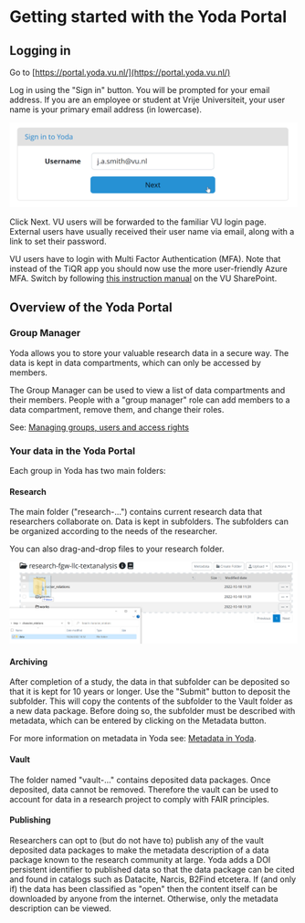 # Getting started with the Yoda Portal

## Logging in
Go to [https://portal.yoda.vu.nl/](https://portal.yoda.vu.nl/)

Log in using the "Sign in" button. You will be prompted for your email address. If you are an employee or student 
at Vrije Universiteit, your user name is your primary email address (in lowercase). 

![](screenshots/portal_login.png)

Click Next. VU users will be forwarded to the familiar VU login page. External users have usually received their user name
via email, along with a link to set their password.

VU users have to login with Multi Factor Authentication (MFA). Note that instead of the TiQR app you should now use the 
more user-friendly Azure MFA. Switch by following [this instruction manual](https://vunl.sharepoint.com/:f:/r/sites/Collaboration-Services/Identity%20and%20security/Tiqr%20-%20MFA%20Manuals?csf=1&web=1&e=KhnHHc) 
on the VU SharePoint.

## Overview of the Yoda Portal
### Group Manager
Yoda allows you to store your valuable research data in a secure way.  The data is kept in data compartments,
which can only be accessed by members.

The Group Manager can be used to view a list of data compartments and their members. People with a "group manager" role
can add members to a data compartment, remove them, and change their roles.

See: [Managing groups, users and access rights](user-management.html)

### Your data in the Yoda Portal
Each group in Yoda has two main folders:

#### Research
The main folder ("research-...") contains current research data that researchers
collaborate on. Data is kept in subfolders. The subfolders can be organized according
to the needs of the researcher.

You can also drag-and-drop files to your research folder.

![img.png](screenshots/research-drag-drop.png)

#### Archiving
After completion of a study, the data in that subfolder can be deposited so that it is
kept for 10 years or longer. Use the "Submit" button to deposit the subfolder. This will
copy the contents of the subfolder to the Vault folder as a new data package.
Before doing so, the subfolder must be described with metadata, which can be entered by
clicking on the Metadata button. 

For more information on metadata in Yoda see: [Metadata in Yoda](metadata-add.md).

#### Vault
The folder named "vault-..." contains deposited data packages.
Once deposited, data cannot be removed. Therefore the vault can be used to account for data
in a research project to comply with FAIR principles.

#### Publishing
Researchers can opt to (but do not have to) publish any of the vault deposited data packages
to make the metadata description of a data package known to the research community at large.
Yoda adds a DOI persistent identifier to published data so that the data package can be cited
and found in catalogs such as Datacite, Narcis, B2Find etcetera.
If (and only if) the data has been classified as "open" then the content itself can be downloaded
by anyone from the internet. Otherwise, only the metadata description can be viewed.
